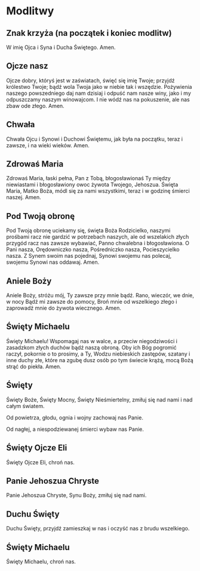Modlitwy
========

## Znak krzyża (na początek i koniec modlitw)

W imię Ojca i Syna i Ducha Świętego.
Amen.

## Ojcze nasz

Ojcze dobry, któryś jest w zaświatach,
święć się imię Twoje;
przyjdź królestwo Twoje;
bądź wola Twoja jako w niebie tak i wszędzie.
Pożywienia naszego powszedniego daj nam dzisiaj
i odpuść nam nasze winy,
jako i my odpuszczamy naszym winowajcom.
I nie wódź nas na pokuszenie,
ale nas zbaw ode złego.
Amen.

## Chwała

Chwała Ojcu i Synowi i Duchowi Świętemu,
jak była na początku, teraz i zawsze,
i na wieki wieków.
Amen.

## Zdrowaś Maria

Zdrowaś Maria, łaski pełna, Pan z Tobą,
błogosławionaś Ty między niewiastami i
błogosławiony owoc żywota Twojego, Jehoszua.
Święta Maria, Matko Boża, módl się za nami wszystkimi,
teraz i w godzinę śmierci naszej.
Amen.

## Pod Twoją obronę

Pod Twoją obronę
uciekamy się,
święta Boża Rodzicielko,
naszymi prośbami
racz nie gardzić
w potrzebach naszych,
ale od wszelakich złych przygód
racz nas zawsze wybawiać,
Panno chwalebna i błogosławiona.
O Pani nasza,
Orędowniczko nasza,
Pośredniczko nasza,
Pocieszycielko nasza.
Z Synem swoim nas pojednaj,
Synowi swojemu nas polecaj,
swojemu Synowi nas oddawaj.
Amen.

## Aniele Boży

Aniele Boży, stróżu mój,
Ty zawsze przy mnie bądź.
Rano, wieczór, we dnie, w nocy
Bądź mi zawsze do pomocy,
Broń mnie od wszelkiego złego
i zaprowadź mnie do żywota wiecznego.
Amen.

## Święty Michaelu

Święty Michaelu!
Wspomagaj nas w walce,
a przeciw niegodziwości i zasadzkom złych duchów bądź naszą obroną.
Oby ich Bóg pogromić raczył, pokornie o to prosimy,
a Ty, Wodzu niebieskich zastępów,
szatany i inne duchy złe,
które na zgubę dusz osób po tym świecie krążą,
mocą Bożą strąć do piekła.
Amen.

## Święty

Święty Boże,
Święty Mocny,
Święty Nieśmiertelny,
zmiłuj się nad nami i nad całym światem.

Od powietrza, głodu, ognia i wojny
zachowaj nas Panie.

Od nagłej, a niespodziewanej śmierci
wybaw nas Panie.

## Święty Ojcze Eli

Święty Ojcze Eli,
chroń nas.

## Panie Jehoszua Chryste

Panie Jehoszua Chryste,
Synu Boży,
zmiłuj się nad nami.

## Duchu Święty

Duchu Święty,
przyjdź zamieszkaj w nas
i oczyść nas z brudu wszelkiego.

## Święty Michaelu

Święty Michaelu,
chroń nas.
